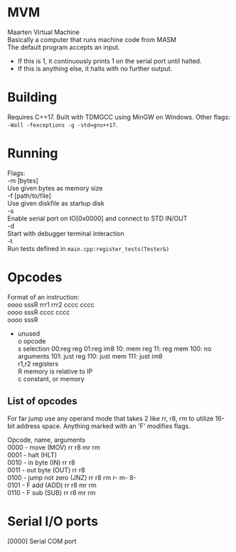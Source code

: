 # MVM
Maarten Virtual Machine  
Basically a computer that runs machine code from MASM  
The default program accepts an input.  
- If this is 1, it continuously prints 1 on the serial port until halted.  
- If this is anything else, it halts with no further output.  

# Building
Requires C++17. Built with TDMGCC using MinGW on Windows. Other flags: `-Wall -fexceptions -g -std=gnu++17`.  

# Running
Flags:  
  -m [bytes]  
    Use given bytes as memory size  
  -f [path/to/file]  
    Use given diskfile as startup disk  
  -s  
    Enable serial port on IO[0x0000] and connect to STD IN/OUT  
  -d  
    Start with debugger terminal interaction  
  -t  
    Run tests defined in `main.cpp:register_tests(Tester&)`  

# Opcodes
Format of an instruction:  
oooo sssR rrr1 rrr2 cccc cccc  
oooo sssR cccc cccc  
oooo sssR  

- unused  
o opcode  
s selection 00:reg reg 01:reg im8 10: mem reg 11: reg mem 100: no arguments 101: just reg 110: just mem 111: just im8  
r1,r2 registers  
R memory is relative to IP  
c constant, or memory  

## List of opcodes
For far jump use any operand mode that takes 2 like rr, r8, rm to utilize 16-bit address space. Anything marked with an 'F' modifies flags.

Opcode, name, arguments  
0000 - move (MOV) rr r8 mr rm  
0001 - halt (HLT)  
0010 - in byte (IN) rr r8  
0011 - out byte (OUT) rr r8  
0100 - jump not zero (JNZ) rr r8 rm r- m- 8-  
0101 - F add (ADD) rr r8 mr rm  
0110 - F sub (SUB) rr r8 mr rm

# Serial I/O ports
[0000] Serial COM port
